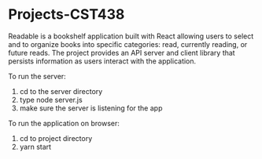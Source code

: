 # Projects-CST438

Readable is a bookshelf application built with React allowing users to select and to organize books into specific categories: read, currently reading, or future reads. The project provides an API server and client library that persists information as users interact with the application.

To run the server: 

1) cd to the server directory
2) type node server.js
3) make sure the server is listening for the app

To run the application on browser: 

1) cd to project directory
2) yarn start

